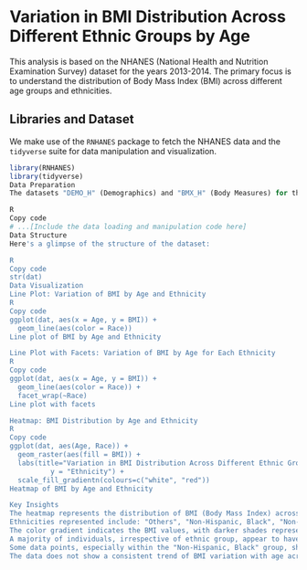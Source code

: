 # Variation in BMI Distribution Across Different Ethnic Groups by Age

This analysis is based on the NHANES (National Health and Nutrition Examination Survey) dataset for the years 2013-2014. The primary focus is to understand the distribution of Body Mass Index (BMI) across different age groups and ethnicities.

## Libraries and Dataset

We make use of the `RNHANES` package to fetch the NHANES data and the `tidyverse` suite for data manipulation and visualization.

```R
library(RNHANES)
library(tidyverse)
Data Preparation
The datasets "DEMO_H" (Demographics) and "BMX_H" (Body Measures) for the years 2013-2014 are loaded and merged based on the sequence number (SEQN). We filter out individuals below 18 years of age and remove missing BMI values. Additionally, we rename and recode certain variables for clarity.

R
Copy code
# ...[Include the data loading and manipulation code here]
Data Structure
Here's a glimpse of the structure of the dataset:

R
Copy code
str(dat)
Data Visualization
Line Plot: Variation of BMI by Age and Ethnicity
R
Copy code
ggplot(dat, aes(x = Age, y = BMI)) + 
  geom_line(aes(color = Race))
Line plot of BMI by Age and Ethnicity

Line Plot with Facets: Variation of BMI by Age for Each Ethnicity
R
Copy code
ggplot(dat, aes(x = Age, y = BMI)) + 
  geom_line(aes(color = Race)) +
  facet_wrap(~Race) 
Line plot with facets

Heatmap: BMI Distribution by Age and Ethnicity
R
Copy code
ggplot(dat, aes(Age, Race)) +
  geom_raster(aes(fill = BMI)) + 
  labs(title="Variation in BMI Distribution Across Different Ethnic Groups by Age", x="Age (years)",
          y = "Ethnicity") +
  scale_fill_gradientn(colours=c("white", "red"))
Heatmap of BMI by Age and Ethnicity

Key Insights
The heatmap represents the distribution of BMI (Body Mass Index) across different age groups for various ethnicities.
Ethnicities represented include: "Others", "Non-Hispanic, Black", "Non-Hispanic, White", "Hispanic", and "Mexican American".
The color gradient indicates the BMI values, with darker shades representing higher BMI.
A majority of individuals, irrespective of ethnic group, appear to have a BMI ranging between 20 and 40, which is within the typical and overweight range.
Some data points, especially within the "Non-Hispanic, Black" group, show a darker shade, indicating a higher BMI value, potentially within the obese range.
The data does not show a consistent trend of BMI variation with age across the ethnic groups; however, certain age brackets in some ethnicities do display elevated BMI values.
